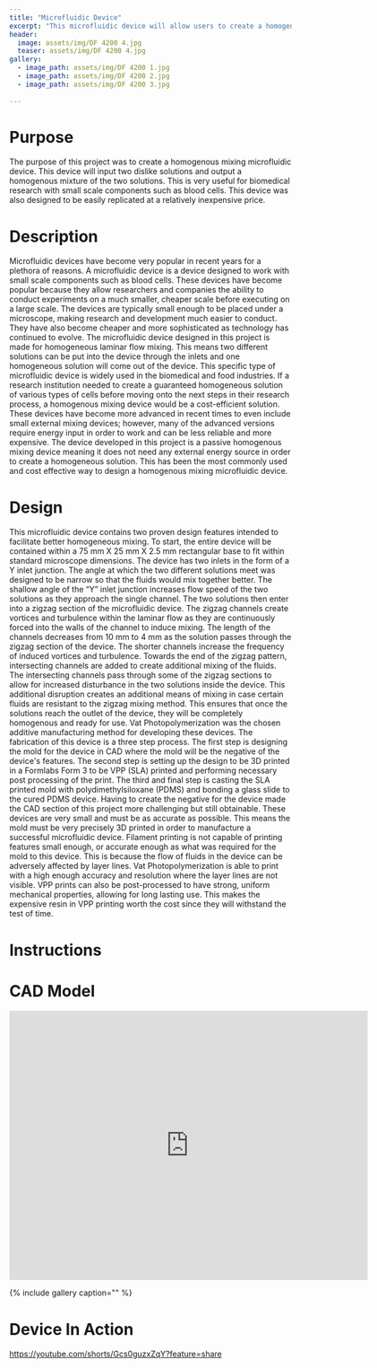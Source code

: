 ```yaml
---
title: "Microfluidic Device"
excerpt: "This microfluidic device will allow users to create a homogeneous mixture on a small scale at a relatively inexpensive cost"
header:
  image: assets/img/DF 4200 4.jpg
  teaser: assets/img/DF 4200 4.jpg
gallery:
  - image_path: assets/img/DF 4200 1.jpg
  - image_path: assets/img/DF 4200 2.jpg
  - image_path: assets/img/DF 4200 3.jpg
   
---
```


# Purpose

The purpose of this project was to create a homogenous mixing microfluidic device. This device will input two dislike solutions and output a homogenous mixture of the two solutions. This is very useful for biomedical research with small scale components such as blood cells. This device was also designed to be easily replicated at a relatively inexpensive price. 


# Description 

Microfluidic devices have become very popular in recent years for a plethora of reasons. A microfluidic device is a device designed to work with small scale components such as blood cells. These devices have become popular because they allow researchers and companies the ability to conduct experiments on a much smaller, cheaper scale before executing on a large scale. The devices are typically small enough to be placed under a microscope, making research and development much easier to conduct. They have also become cheaper and more sophisticated as technology has continued to evolve. 
The microfluidic device designed in this project is made for homogeneous laminar flow mixing. This means two different solutions can be put into the device through the inlets and one homogeneous solution will come out of the device. This specific type of microfluidic device is widely used in the biomedical and food industries. If a research institution needed to create a guaranteed homogeneous solution of various types of cells before moving onto the next steps in their research process, a homogenous mixing device would be a cost-efficient solution. These devices have become more advanced in recent times to even include small external mixing devices; however, many of the advanced versions require energy input in order to work and can be less reliable and more expensive. The device developed in this project is a passive homogenous mixing device meaning it does not need any external energy source in order to create a homogeneous solution. This has been the most commonly used and cost effective way to design a homogenous mixing microfluidic device.


# Design 

This microfluidic device contains two proven design features intended to facilitate better homogeneous mixing. To start, the entire device will be contained within a 75 mm X 25 mm X 2.5 mm rectangular base to fit within standard microscope dimensions. The device has two inlets in the form of a Y inlet junction. The angle at which the two different solutions meet was designed to be narrow so that the fluids would mix together better. The shallow angle of the “Y” inlet junction increases flow speed of the two solutions as they approach the single channel. The two solutions then enter into a zigzag section of the microfluidic device. The zigzag channels create vortices and turbulence within the laminar flow as they are continuously forced into the walls of the channel to induce mixing. The length of the channels decreases from 10 mm to 4 mm as the solution passes through the zigzag section of the device. The shorter channels increase the frequency of induced vortices and turbulence. Towards the end of the zigzag pattern, intersecting channels are added to create additional mixing of the fluids. The intersecting channels pass through some of the zigzag sections to allow for increased disturbance in the two solutions inside the device. This additional disruption creates an additional means of mixing in case certain fluids are resistant to the zigzag mixing method. This ensures that once the solutions reach the outlet of the device, they will be completely homogenous and ready for use. 
Vat Photopolymerization was the chosen additive manufacturing method for developing these devices. The fabrication of this device is a three step process. The first step is designing the mold for the device in CAD where the mold will be the negative of the device's features. The second step is setting up the design to be 3D printed in a Formlabs Form 3 to be VPP (SLA) printed and performing necessary post processing of the print. The third and final step is casting the SLA printed mold with polydimethylsiloxane (PDMS) and bonding a glass slide to the cured PDMS device. Having to create the negative for the device made the CAD section of this project more challenging but still obtainable. These devices are very small and must be as accurate as possible. This means the mold must be very precisely 3D printed in order to manufacture a successful microfluidic device. Filament printing is not capable of printing features small enough, or accurate enough as what was required for the mold to this device. This is because the flow of fluids in the device can be adversely affected by layer lines. Vat Photopolymerization is able to print with a high enough accuracy and resolution where the layer lines are not visible. VPP prints can also be post-processed to have strong, uniform mechanical properties, allowing for long lasting use. This makes the expensive resin in VPP printing worth the cost since they will withstand the test of time.


# Instructions 


# CAD Model

<iframe src="https://vanderbilt643.autodesk360.com/shares/public/SH35dfcQT936092f0e4339643e9080aa75af?mode=embed" width="640" height="480" allowfullscreen="true" webkitallowfullscreen="true" mozallowfullscreen="true"  frameborder="0"></iframe>

{% include gallery caption="" %} 


# Device In Action 

https://youtube.com/shorts/Gcs0guzxZqY?feature=share


